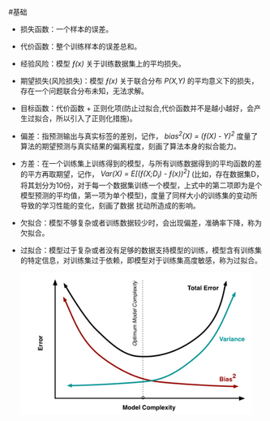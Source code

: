 #基础

* 损失函数：一个样本的误差。
* 代价函数：整个训练样本的误差总和。
* 经验风险：模型 *&fnof;(x)* 关于训练数据集上的平均损失。
* 期望损失(风险损失)：模型 *&fnof;(x)* 关于联合分布 *P(X,Y)* 的平均意义下的损失，存在一个问题联合分布未知，无法求解。
* 目标函数：代价函数 + 正则化项(防止过拟合,代价函数并不是越小越好，会产生过拟合，所以引入了正则化措施)。

* 偏差：指预测输出与真实标签的差别，记作， *bias<sup>2</sup>(X) = (&fnof;(X) - Y)<sup>2</sup>*
        度量了算法的期望预测与真实结果的偏离程度，刻画了算法本身的拟合能力。
* 方差：在一个训练集上训练得到的模型，与所有训练数据得到的平均函数的差的平方再取期望，记作， *Var(X) = E[(&fnof;(X;D<sub>i</sub>) - &fnof;(x))<sup>2</sup>]*
        (比如，存在数据集D，将其划分为10份，对于每一个数据集训练一个模型，上式中的第二项即为是个模型预测的平均值，第一项为单个模型)，度量了同样大小的训练集的变动所导致的学习性能的变化，刻画了数据
        扰动所造成的影响。
* 欠拟合：模型不够复杂或者训练数据较少时，会出现偏差，准确率下降，称为欠拟合。
* 过拟合：模型过于复杂或者没有足够的数据支持模型的训练，模型含有训练集的特定信息，对训练集过于依赖，即模型对于训练集高度敏感，称为过拟合。

    ![Image text](./image/bias-var.jpg)